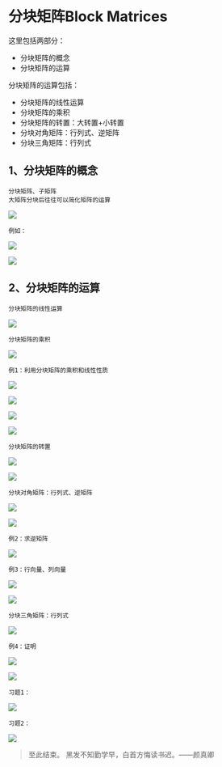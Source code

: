 # 分块矩阵Block Matrices #

这里包括两部分：

- 分块矩阵的概念
- 分块矩阵的运算

分块矩阵的运算包括：

- 分块矩阵的线性运算
- 分块矩阵的乘积
- 分块矩阵的转置：大转置+小转置
- 分块对角矩阵：行列式、逆矩阵
- 分块三角矩阵：行列式

## 1、分块矩阵的概念 ##

	分块矩阵、子矩阵
	大矩阵分块后往往可以简化矩阵的运算

![](images/024/20180326181954.png)

	例如：

![](images/024/20180326182108.png)

![](images/024/20180326182217.png)


## 2、分块矩阵的运算 ##

	分块矩阵的线性运算

![](images/024/20180326182403.png)

	分块矩阵的乘积

![](images/024/20180326182651.png)

	例1：利用分块矩阵的乘积和线性性质

![](images/024/20180326183006.png)

![](images/024/20180326183137.png)

![](images/024/20180326183207.png)

![](images/024/20180326183258.png)

	分块矩阵的转置

![](images/024/20180326183712.png)

![](images/024/20180326183923.png)

	分块对角矩阵：行列式、逆矩阵

![](images/024/20180326184047.png)

![](images/024/20180326184319.png)

	例2：求逆矩阵

![](images/024/20180326184549.png)

	例3：行向量、列向量

![](images/024/20180326184820.png)

![](images/024/20180326185058.png)

	分块三角矩阵：行列式

![](images/024/20180326185159.png)

	例4：证明

![](images/024/20180326185450.png)

![](images/024/20180326185730.png)

	习题1：

![](images/024/20180326185832.png)

	习题2：

![](images/024/20180326190022.png)

> 至此结束。 黑发不知勤学早，白首方悔读书迟。——颜真卿